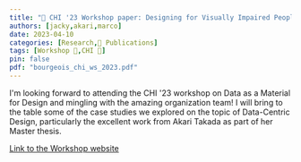```yaml
---
title: "📜 CHI '23 Workshop paper: Designing for Visually Impaired People with Data"
authors: [jacky,akari,marco]
date: 2023-04-10
categories: [Research,📜 Publications]
tags: [Workshop 📘,CHI 🎯]
pin: false
pdf: "bourgeois_chi_ws_2023.pdf"
---
```


I'm looking forward to attending the CHI '23 workshop on Data as a Material for Design and mingling with the amazing organization team! I will bring to the table some of the case studies we explored on the topic of Data-Centric Design, particularly the excellent work from Akari Takada as part of her Master thesis.

[Link to the Workshop website](https://materialfordesign.net/chi2023_workshop/)